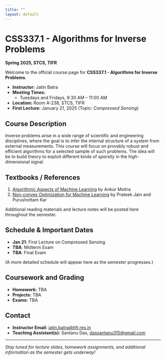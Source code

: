 ```yaml
---
title: ""
layout: default
---
```


# CSS337.1 - Algorithms for Inverse Problems
**Spring 2025, STCS, TIFR**

Welcome to the official course page for **CSS337.1 - Algorithms for Inverse Problems**.

- **Instructor:** Jatin Batra 
- **Meeting Times:**  
  - Tuesdays and Fridays, 9:30 AM – 11:00 AM  
- **Location:** Room A-238, STCS, TIFR  
- **First Lecture:** January 21, 2025 (Topic: *Compressed Sensing*)  

## Course Description
Inverse problems arise in a wide range of scientific and engineering disciplines, where the goal is to infer the internal structure of a system from external measurements. This course will focus on provably robust and efficient algorithms for a selected sample of such problems. The idea will be to build theory to exploit different kinds of *sparsity* in the high-dimensional signal.

## Textbooks / References
1. [Algorithmic Aspects of Machine Learning](https://people.csail.mit.edu/moitra/docs/bookex.pdf) by Ankur Moitra  
2. [Non-convex Optimization for Machine Learning](https://arxiv.org/pdf/1712.07897) by Prateek Jain and Purushottam Kar

Additional reading materials and lecture notes will be posted here throughout the semester.

## Schedule & Important Dates
- **Jan 21**: First Lecture on Compressed Sensing  
- **TBA**: Midterm Exam  
- **TBA**: Final Exam  

(A more detailed schedule will appear here as the semester progresses.)

## Coursework and Grading
- **Homework:** TBA  
- **Projects:** TBA  
- **Exams:** TBA  

## Contact
- **Instructor Email:** jatin.batra@tifr.res.in
- **Teaching Assistant(s):** Santanu Das, dassantanu315@gmail.com

---

_Stay tuned for lecture slides, homework assignments, and additional information as the semester gets underway!_
